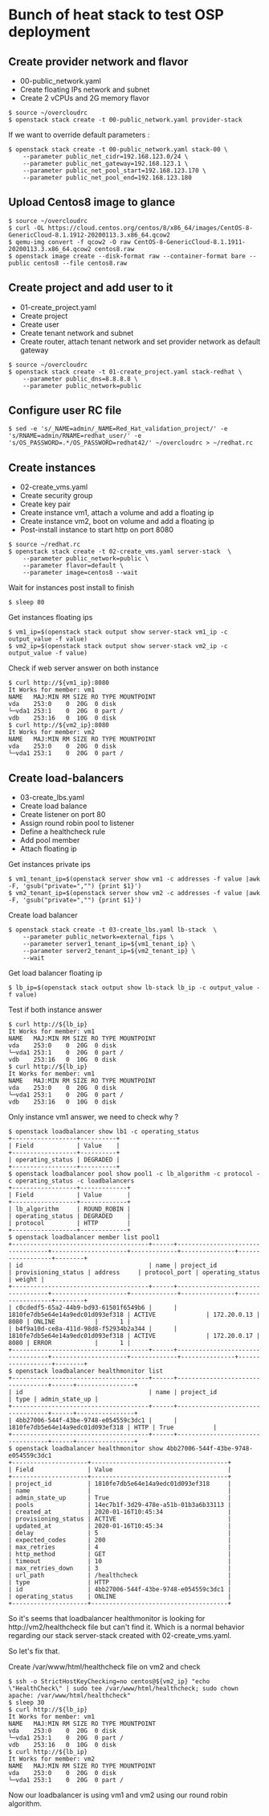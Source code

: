 # Bunch of heat stack to test OSP deployment


## Create provider network and flavor

* 00-public_network.yaml
 * Create floating IPs network and subnet
 * Create 2 vCPUs and 2G memory flavor

```
$ source ~/overcloudrc
$ openstack stack create -t 00-public_network.yaml provider-stack
```

If we want to override default parameters :

```
$ openstack stack create -t 00-public_network.yaml stack-00 \
	--parameter public_net_cidr=192.168.123.0/24 \
	--parameter public_net_gateway=192.168.123.1 \
	--parameter public_net_pool_start=192.168.123.170 \
	--parameter public_net_pool_end=192.168.123.180
```

## Upload Centos8 image to glance

```
$ source ~/overcloudrc
$ curl -OL https://cloud.centos.org/centos/8/x86_64/images/CentOS-8-GenericCloud-8.1.1912-20200113.3.x86_64.qcow2
$ qemu-img convert -f qcow2 -O raw CentOS-8-GenericCloud-8.1.1911-20200113.3.x86_64.qcow2 centos8.raw
$ openstack image create --disk-format raw --container-format bare --public centos8 --file centos8.raw
```

## Create project and add user to it

* 01-create_project.yaml
 * Create project
 * Create user
 * Create tenant network and subnet
 * Create router, attach tenant network and set provider network as default gateway

```
$ source ~/overcloudrc
$ openstack stack create -t 01-create_project.yaml stack-redhat \
	--parameter public_dns=8.8.8.8 \
	--parameter public_network=public
```

## Configure user RC file

```
$ sed -e 's/_NAME=admin/_NAME=Red_Hat_validation_project/' -e 's/RNAME=admin/RNAME=redhat_user/' -e 's/OS_PASSWORD=.*/OS_PASSWORD=redhat42/' ~/overcloudrc > ~/redhat.rc
```

## Create instances

* 02-create_vms.yaml
 * Create security group
 * Create key pair
 * Create instance vm1, attach a volume and add a floating ip
 * Create instance vm2, boot on volume and add a floating ip
 * Post-install instance to start http on port 8080
 
```
$ source ~/redhat.rc
$ openstack stack create -t 02-create_vms.yaml server-stack  \
	--parameter public_network=public \
	--parameter flavor=default \
	--parameter image=centos8 --wait
```

Wait for instances post install to finish

```
$ sleep 80
```

Get instances floating ips

```
$ vm1_ip=$(openstack stack output show server-stack vm1_ip -c output_value -f value)
$ vm2_ip=$(openstack stack output show server-stack vm2_ip -c output_value -f value)
```

Check if web server answer on both instance

```
$ curl http://${vm1_ip}:8080
It Works for member: vm1
NAME   MAJ:MIN RM SIZE RO TYPE MOUNTPOINT
vda    253:0    0  20G  0 disk
└─vda1 253:1    0  20G  0 part /
vdb    253:16   0  10G  0 disk
$ curl http://${vm2_ip}:8080
It Works for member: vm2
NAME   MAJ:MIN RM SIZE RO TYPE MOUNTPOINT
vda    253:0    0  20G  0 disk
└─vda1 253:1    0  20G  0 part /
```

## Create load-balancers

* 03-create_lbs.yaml
 * Create load balance
 * Create listener on port 80
 * Assign round robin pool to listener
 * Define a healthcheck rule
 * Add pool member
 * Attach floating ip

Get instances private ips

```
$ vm1_tenant_ip=$(openstack server show vm1 -c addresses -f value |awk -F, 'gsub("private=","") {print $1}')
$ vm2_tenant_ip=$(openstack server show vm2 -c addresses -f value |awk -F, 'gsub("private=","") {print $1}')
```

Create load balancer

```
$ openstack stack create -t 03-create_lbs.yaml lb-stack  \
	--parameter public_network=external_fips \
	--parameter server1_tenant_ip=${vm1_tenant_ip} \
	--parameter server2_tenant_ip=${vm2_tenant_ip} \
	--wait
```

Get load balancer floating ip

```
$ lb_ip=$(openstack stack output show lb-stack lb_ip -c output_value -f value)
```

Test if both instance answer

```
$ curl http://${lb_ip}
It Works for member: vm1
NAME   MAJ:MIN RM SIZE RO TYPE MOUNTPOINT
vda    253:0    0  20G  0 disk
└─vda1 253:1    0  20G  0 part /
vdb    253:16   0  10G  0 disk
$ curl http://${lb_ip}
It Works for member: vm1
NAME   MAJ:MIN RM SIZE RO TYPE MOUNTPOINT
vda    253:0    0  20G  0 disk
└─vda1 253:1    0  20G  0 part /
vdb    253:16   0  10G  0 disk
```

Only instance vm1 answer, we need to check why ?

```
$ openstack loadbalancer show lb1 -c operating_status
+------------------+----------+
| Field            | Value    |
+------------------+----------+
| operating_status | DEGRADED |
+------------------+----------+
$ openstack loadbalancer pool show pool1 -c lb_algorithm -c protocol -c operating_status -c loadbalancers
+------------------+-------------+
| Field            | Value       |
+------------------+-------------+
| lb_algorithm     | ROUND_ROBIN |
| operating_status | DEGRADED    |
| protocol         | HTTP        |
+------------------+-------------+
$ openstack loadbalancer member list pool1
+--------------------------------------+------+----------------------------------+---------------------+-------------+---------------+------------------+--------+
| id                                   | name | project_id                       | provisioning_status | address     | protocol_port | operating_status | weight |
+--------------------------------------+------+----------------------------------+---------------------+-------------+---------------+------------------+--------+
| c0cdedf5-65a2-44b9-bd93-61501f6549b6 |      | 1810fe7db5e64e14a9edc01d093ef318 | ACTIVE              | 172.20.0.13 |          8080 | ONLINE           |      1 |
| b4f9a10d-ce8a-411d-98d8-f52934b2a344 |      | 1810fe7db5e64e14a9edc01d093ef318 | ACTIVE              | 172.20.0.17 |          8080 | ERROR            |      1 |
+--------------------------------------+------+----------------------------------+---------------------+-------------+---------------+------------------+--------+
$ openstack loadbalancer healthmonitor list
+--------------------------------------+------+----------------------------------+------+----------------+
| id                                   | name | project_id                       | type | admin_state_up |
+--------------------------------------+------+----------------------------------+------+----------------+
| 4bb27006-544f-43be-9748-e054559c3dc1 |      | 1810fe7db5e64e14a9edc01d093ef318 | HTTP | True           |
+--------------------------------------+------+----------------------------------+------+----------------+
$ openstack loadbalancer healthmonitor show 4bb27006-544f-43be-9748-e054559c3dc1
+---------------------+--------------------------------------+
| Field               | Value                                |
+---------------------+--------------------------------------+
| project_id          | 1810fe7db5e64e14a9edc01d093ef318     |
| name                |                                      |
| admin_state_up      | True                                 |
| pools               | 14ec7b1f-3d29-478e-a51b-01b3a6b33113 |
| created_at          | 2020-01-16T10:45:34                  |
| provisioning_status | ACTIVE                               |
| updated_at          | 2020-01-16T10:45:34                  |
| delay               | 5                                    |
| expected_codes      | 200                                  |
| max_retries         | 4                                    |
| http_method         | GET                                  |
| timeout             | 10                                   |
| max_retries_down    | 3                                    |
| url_path            | /healthcheck                         |
| type                | HTTP                                 |
| id                  | 4bb27006-544f-43be-9748-e054559c3dc1 |
| operating_status    | ONLINE                               |
+---------------------+--------------------------------------+
```

So it's seems that loadbalancer healthmonitor is looking for http://vm2/healthcheck file but can't find it. Which is a normal behavior regarding our stack server-stack created with 02-create_vms.yaml.

So let's fix that.

Create /var/www/html/healthcheck file on vm2 and check

```
$ ssh -o StrictHostKeyChecking=no centos@${vm2_ip} "echo \"HealthCheck\" | sudo tee /var/www/html/healthcheck; sudo chown apache: /var/www/html/healthcheck"
$ sleep 30
$ curl http://${lb_ip}
It Works for member: vm1
NAME   MAJ:MIN RM SIZE RO TYPE MOUNTPOINT
vda    253:0    0  20G  0 disk
└─vda1 253:1    0  20G  0 part /
vdb    253:16   0  10G  0 disk
$ curl http://${lb_ip}
It Works for member: vm2
NAME   MAJ:MIN RM SIZE RO TYPE MOUNTPOINT
vda    253:0    0  20G  0 disk
└─vda1 253:1    0  20G  0 part /
```

Now our loadbalancer is using vm1 and vm2 using our round robin algorithm.
